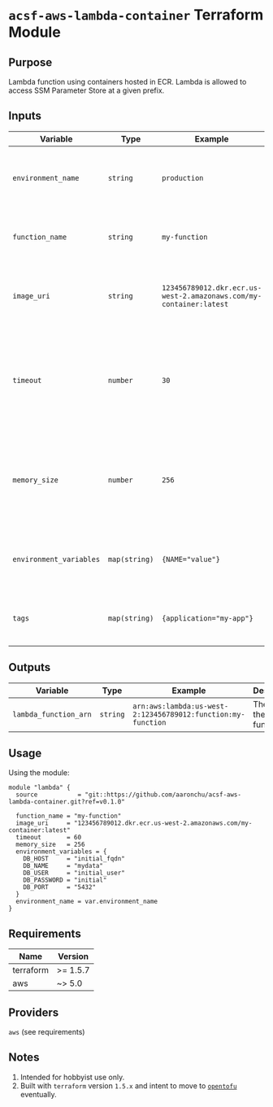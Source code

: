 # `acsf-aws-lambda-container` Terraform Module

## Purpose

Lambda function using containers hosted in ECR. Lambda is allowed to access SSM Parameter Store at a given prefix.

## Inputs

| Variable | Type | Example | Description |
| - | - | - | - |
| `environment_name` | `string` | `production` | (required) The environment where this lambda exists. |
| `function_name` | `string` | `my-function` | (required) The name of the Lambda function. |
| `image_uri` | `string` | `123456789012.dkr.ecr.us-west-2.amazonaws.com/my-container:latest` | (required) The URI of the container image in ECR. |
| `timeout` | `number` | `30` |(optional) The amount of time that Lambda allows a function to run before stopping it. Default 15 sec. |
| `memory_size` | `number` | `256` |(optional) The amount of memory to allocate to the function at runtime. Default 128 MB. |
| `environment_variables` | `map(string)` | `{NAME="value"}` |(optional) A map of environment variables for the Lambda function. |
| `tags` | `map(string)` | `{application="my-app"}` |(optional) The name of the DNS zone to create. |

## Outputs

| Variable | Type | Example | Description |
| - | - | - | - |
| `lambda_function_arn` | `string` | `arn:aws:lambda:us-west-2:123456789012:function:my-function` | The ARN of the Lambda function. |

## Usage

Using the module:

```
module "lambda" {
  source           = "git::https://github.com/aaronchu/acsf-aws-lambda-container.git?ref=v0.1.0"

  function_name = "my-function"
  image_uri     = "123456789012.dkr.ecr.us-west-2.amazonaws.com/my-container:latest"
  timeout       = 60
  memory_size   = 256
  environment_variables = {
    DB_HOST     = "initial_fqdn"
    DB_NAME     = "mydata"
    DB_USER     = "initial_user"
    DB_PASSWORD = "initial"
    DB_PORT     = "5432"
  }
  environment_name = var.environment_name
}
```

## Requirements

| Name | Version |
|------|---------|
| terraform | >= 1.5.7 |
| aws | ~> 5.0 |

## Providers

`aws` (see requirements)

## Notes

1. Intended for hobbyist use only.
2. Built with `terraform` version `1.5.x` and intent to move to [`opentofu`](https://opentofu.org/) eventually.
